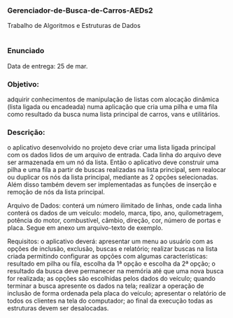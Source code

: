  ### Gerenciador-de-Busca-de-Carros-AEDs2
Trabalho de Algoritmos e Estruturas de Dados

#
### Enunciado
Data de entrega: 25 de mar.

### Objetivo:

adquirir conhecimentos de manipulação de listas com alocação dinâmica (lista ligada ou encadeada) numa aplicação que cria uma pilha e uma fila como resultado da busca numa lista principal de carros, vans e utilitários.

### Descrição:

o aplicativo desenvolvido no projeto deve criar uma lista ligada principal com os dados lidos de um arquivo de entrada. Cada linha do arquivo deve ser armazenada em um nó da lista. Então o aplicativo deve construir uma pilha e uma fila a partir de buscas realizadas na lista principal, sem realocar ou duplicar os nós da lista principal, mediante as 2 opções selecionadas. Além disso também devem ser implementadas as funções de inserção e remoção de nós da lista principal.

Arquivo de Dados: conterá um número ilimitado de linhas, onde cada linha conterá os dados de um veículo: modelo, marca, tipo, ano, quilometragem, potência do motor, combustível, câmbio, direção, cor, número de portas e placa. Segue em anexo um arquivo-texto de exemplo.

Requisitos:
o aplicativo deverá:
apresentar um menu ao usuário com as opções de inclusão, exclusão, buscas e relatório;
realizar buscas na lista criada permitindo configurar as opções com algumas características: resultado em pilha ou fila, escolha da 1ª opção e escolha da 2ª opção;
o resultado da busca deve permanecer na memória até que uma nova busca for realizada;
as opções são escolhidas pelos dados do veículo;
quando terminar a busca apresente os dados na tela;
realizar a operação de inclusão de forma ordenada pela placa do veículo;
apresentar o relatório de todos os clientes na tela do computador;
ao final da execução todas as estruturas devem ser desalocadas.
